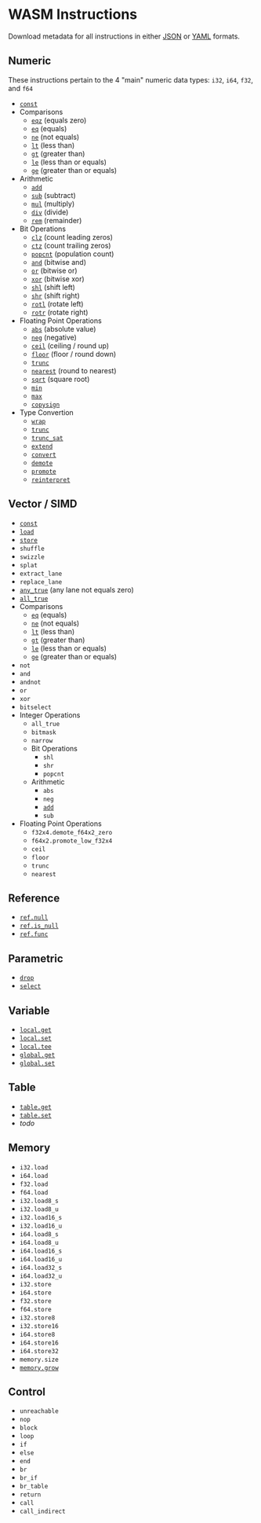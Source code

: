 
# WASM Instructions

Download metadata for all instructions in either [JSON](./instructions?format=json) or [YAML](./instructions?format=yaml) formats.

## Numeric

These instructions pertain to the 4 "main" numeric data types: `i32`, `i64`, `f32`, and `f64`

- [`const`](./numeric/const)
- Comparisons
  - [`eqz`](./numeric/eqz) (equals zero)
  - [`eq`](./numeric/eq) (equals)
  - [`ne`](./numeric/ne) (not equals)
  - [`lt`](./numeric/lt) (less than)
  - [`gt`](./numeric/gt) (greater than)
  - [`le`](./numeric/le) (less than or equals)
  - [`ge`](./numeric/ge) (greater than or equals)
- Arithmetic
  - [`add`](./numeric/add)
  - [`sub`](./numeric/sub) (subtract)
  - [`mul`](./numeric/mul) (multiply)
  - [`div`](./numeric/div) (divide)
  - [`rem`](./numeric/rem) (remainder)
- Bit Operations
  - [`clz`](./numeric/clz) (count leading zeros)
  - [`ctz`](./numeric/ctz) (count trailing zeros)
  - [`popcnt`](./numeric/popcnt) (population count)
  - [`and`](./numeric/and) (bitwise and)
  - [`or`](./numeric/or) (bitwise or)
  - [`xor`](./numeric/xor) (bitwise xor)
  - [`shl`](./numeric/shl) (shift left)
  - [`shr`](./numeric/shr) (shift right)
  - [`rotl`](./numeric/rotl) (rotate left)
  - [`rotr`](./numeric/rotr) (rotate right)
- Floating Point Operations
  - [`abs`](./numeric/abs) (absolute value)
  - [`neg`](./numeric/neg) (negative)
  - [`ceil`](./numeric/ceil) (ceiling / round up)
  - [`floor`](./numeric/floor) (floor / round down)
  - [`trunc`](./numeric/f.trunc)
  - [`nearest`](./numeric/nearest) (round to nearest)
  - [`sqrt`](./numeric/sqrt) (square root)
  - [`min`](./numeric/min)
  - [`max`](./numeric/max)
  - [`copysign`](./numeric/copysign)
- Type Convertion
  - [`wrap`](./numeric/wrap)
  - [`trunc`](./numeric/i.trunc)
  - [`trunc_sat`](./numeric/trunc_sat)
  - [`extend`](./numeric/extend)
  - [`convert`](./numeric/convert)
  - [`demote`](./numeric/demote)
  - [`promote`](./numeric/promote)
  - [`reinterpret`](./numeric/reinterpret)


## Vector / SIMD

- [`const`](./simd/const)
- [`load`](./simd/load)
- [`store`](./simd/store)
- `shuffle`
- `swizzle`
- `splat`
- `extract_lane`
- `replace_lane`
- [`any_true`](./simd/any_true) (any lane not equals zero)
- [`all_true`](./simd/all_true)
- Comparisons
  - [`eq`](./simd/eq) (equals)
  - [`ne`](./simd/ne) (not equals)
  - [`lt`](./simd/lt) (less than)
  - [`gt`](./simd/gt) (greater than)
  - [`le`](./simd/le) (less than or equals)
  - [`ge`](./simd/ge) (greater than or equals)
- `not`
- `and`
- `andnot`
- `or`
- `xor`
- `bitselect`
- Integer Operations
  - `all_true`
  - `bitmask`
  - `narrow`
  - Bit Operations
    - `shl`
    - `shr`
    - `popcnt`
  - Arithmetic
    - `abs`
    - `neg`
    - [`add`](./simd/i.add)
    - `sub`
- Floating Point Operations
  - `f32x4.demote_f64x2_zero`
  - `f64x2.promote_low_f32x4`
  - `ceil`
  - `floor`
  - `trunc`
  - `nearest`

## Reference

- [`ref.null`](./reference/null)
- [`ref.is_null`](./reference/is_null)
- [`ref.func`](./reference/func)

## Parametric

- [`drop`](./parametric/drop)
- [`select`](./parametric/select)

## Variable

- [`local.get`](./variable/local.get)
- [`local.set`](./variable/local.set)
- [`local.tee`](./variable/local.tee)
- [`global.get`](./variable/global.get)
- [`global.set`](./variable/global.set)

## Table

- [`table.get`](./table/table.get)
- [`table.set`](./table/table.set)
- _todo_

## Memory

- `i32.load`
- `i64.load`
- `f32.load`
- `f64.load`
- `i32.load8_s`
- `i32.load8_u`
- `i32.load16_s`
- `i32.load16_u`
- `i64.load8_s`
- `i64.load8_u`
- `i64.load16_s`
- `i64.load16_u`
- `i64.load32_s`
- `i64.load32_u`
- `i32.store`
- `i64.store`
- `f32.store`
- `f64.store`
- `i32.store8`
- `i32.store16`
- `i64.store8`
- `i64.store16`
- `i64.store32`
- `memory.size`
- [`memory.grow`](./memory/memory.grow)

## Control

- `unreachable`
- `nop`
- `block`
- `loop`
- `if`
- `else`
- `end`
- `br`
- `br_if`
- `br_table`
- `return`
- `call`
- `call_indirect`
